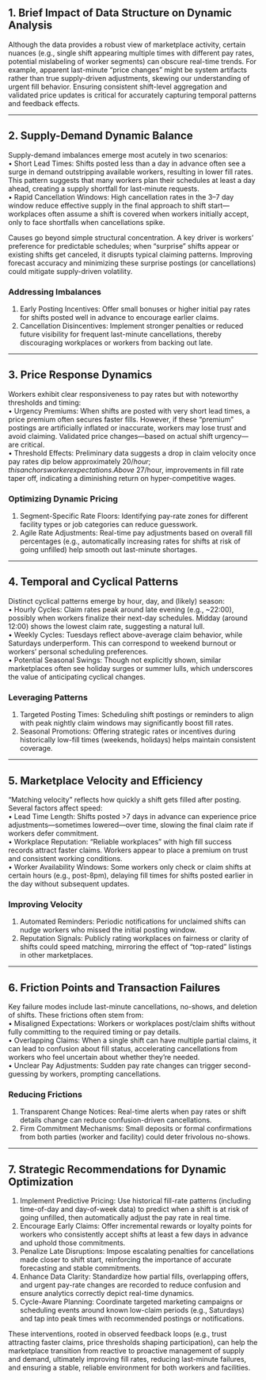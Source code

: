 ## 1. Brief Impact of Data Structure on Dynamic Analysis 
Although the data provides a robust view of marketplace activity, certain nuances (e.g., single shift appearing multiple times with different pay rates, potential mislabeling of worker segments) can obscure real-time trends. For example, apparent last-minute “price changes” might be system artifacts rather than true supply-driven adjustments, skewing our understanding of urgent fill behavior. Ensuring consistent shift-level aggregation and validated price updates is critical for accurately capturing temporal patterns and feedback effects.

---

## 2. Supply-Demand Dynamic Balance
Supply-demand imbalances emerge most acutely in two scenarios:  
• Short Lead Times: Shifts posted less than a day in advance often see a surge in demand outstripping available workers, resulting in lower fill rates. This pattern suggests that many workers plan their schedules at least a day ahead, creating a supply shortfall for last-minute requests.  
• Rapid Cancellation Windows: High cancellation rates in the 3–7 day window reduce effective supply in the final approach to shift start—workplaces often assume a shift is covered when workers initially accept, only to face shortfalls when cancellations spike.

Causes go beyond simple structural concentration. A key driver is workers’ preference for predictable schedules; when “surprise” shifts appear or existing shifts get canceled, it disrupts typical claiming patterns. Improving forecast accuracy and minimizing these surprise postings (or cancellations) could mitigate supply-driven volatility.  

### Addressing Imbalances
1. Early Posting Incentives: Offer small bonuses or higher initial pay rates for shifts posted well in advance to encourage earlier claims.  
2. Cancellation Disincentives: Implement stronger penalties or reduced future visibility for frequent last-minute cancellations, thereby discouraging workplaces or workers from backing out late.  

---

## 3. Price Response Dynamics
Workers exhibit clear responsiveness to pay rates but with noteworthy thresholds and timing:  
• Urgency Premiums: When shifts are posted with very short lead times, a price premium often secures faster fills. However, if these “premium” postings are artificially inflated or inaccurate, workers may lose trust and avoid claiming. Validated price changes—based on actual shift urgency—are critical.  
• Threshold Effects: Preliminary data suggests a drop in claim velocity once pay rates dip below approximately $20/hour; this anchors worker expectations. Above ~$27/hour, improvements in fill rate taper off, indicating a diminishing return on hyper-competitive wages.  

### Optimizing Dynamic Pricing
1. Segment-Specific Rate Floors: Identifying pay-rate zones for different facility types or job categories can reduce guesswork.  
2. Agile Rate Adjustments: Real-time pay adjustments based on overall fill percentages (e.g., automatically increasing rates for shifts at risk of going unfilled) help smooth out last-minute shortages.  

---

## 4. Temporal and Cyclical Patterns
Distinct cyclical patterns emerge by hour, day, and (likely) season:  
• Hourly Cycles: Claim rates peak around late evening (e.g., ~22:00), possibly when workers finalize their next-day schedules. Midday (around 12:00) shows the lowest claim rate, suggesting a natural lull.  
• Weekly Cycles: Tuesdays reflect above-average claim behavior, while Saturdays underperform. This can correspond to weekend burnout or workers’ personal scheduling preferences.  
• Potential Seasonal Swings: Though not explicitly shown, similar marketplaces often see holiday surges or summer lulls, which underscores the value of anticipating cyclical changes.

### Leveraging Patterns
1. Targeted Posting Times: Scheduling shift postings or reminders to align with peak nightly claim windows may significantly boost fill rates.  
2. Seasonal Promotions: Offering strategic rates or incentives during historically low-fill times (weekends, holidays) helps maintain consistent coverage.  

---

## 5. Marketplace Velocity and Efficiency
“Matching velocity” reflects how quickly a shift gets filled after posting. Several factors affect speed:  
• Lead Time Length: Shifts posted >7 days in advance can experience price adjustments—sometimes lowered—over time, slowing the final claim rate if workers defer commitment.  
• Workplace Reputation: “Reliable workplaces” with high fill success records attract faster claims. Workers appear to place a premium on trust and consistent working conditions.  
• Worker Availability Windows: Some workers only check or claim shifts at certain hours (e.g., post-8pm), delaying fill times for shifts posted earlier in the day without subsequent updates.

### Improving Velocity
1. Automated Reminders: Periodic notifications for unclaimed shifts can nudge workers who missed the initial posting window.  
2. Reputation Signals: Publicly rating workplaces on fairness or clarity of shifts could speed matching, mirroring the effect of “top-rated” listings in other marketplaces.  

---

## 6. Friction Points and Transaction Failures
Key failure modes include last-minute cancellations, no-shows, and deletion of shifts. These frictions often stem from:  
• Misaligned Expectations: Workers or workplaces post/claim shifts without fully committing to the required timing or pay details.  
• Overlapping Claims: When a single shift can have multiple partial claims, it can lead to confusion about fill status, accelerating cancellations from workers who feel uncertain about whether they’re needed.  
• Unclear Pay Adjustments: Sudden pay rate changes can trigger second-guessing by workers, prompting cancellations.

### Reducing Frictions
1. Transparent Change Notices: Real-time alerts when pay rates or shift details change can reduce confusion-driven cancellations.  
2. Firm Commitment Mechanisms: Small deposits or formal confirmations from both parties (worker and facility) could deter frivolous no-shows.  

---

## 7. Strategic Recommendations for Dynamic Optimization
1. Implement Predictive Pricing: Use historical fill-rate patterns (including time-of-day and day-of-week data) to predict when a shift is at risk of going unfilled, then automatically adjust the pay rate in real time.  
2. Encourage Early Claims: Offer incremental rewards or loyalty points for workers who consistently accept shifts at least a few days in advance and uphold those commitments.  
3. Penalize Late Disruptions: Impose escalating penalties for cancellations made closer to shift start, reinforcing the importance of accurate forecasting and stable commitments.  
4. Enhance Data Clarity: Standardize how partial fills, overlapping offers, and urgent pay-rate changes are recorded to reduce confusion and ensure analytics correctly depict real-time dynamics.  
5. Cycle-Aware Planning: Coordinate targeted marketing campaigns or scheduling events around known low-claim periods (e.g., Saturdays) and tap into peak times with recommended postings or notifications.  

These interventions, rooted in observed feedback loops (e.g., trust attracting faster claims, price thresholds shaping participation), can help the marketplace transition from reactive to proactive management of supply and demand, ultimately improving fill rates, reducing last-minute failures, and ensuring a stable, reliable environment for both workers and facilities.